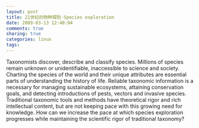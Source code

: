 ```yaml
---
layout: post
title: 21世纪的物种探险-Species exploration
date: 2009-03-13 12:40:04
comments: true
sharing: true
categories: linux
tags: 
---
```


Taxonomists discover, describe and classify species. Millions of species remain unknown or unidentifiable, inaccessible to science and society. Charting the species of the world and their unique attributes are essential parts of understanding the history of life. Reliable taxonomic information is a necessary for managing sustainable ecosystems, attaining conservation goals, and detecting introductions of pests, vectors and invasive species. Traditional taxonomic tools and methods have theoretical rigor and rich intellectual content, but are not keeping pace with this growing need for knowledge. How can we increase the pace at which species exploration progresses while maintaining the scientific rigor of traditional taxonomy?